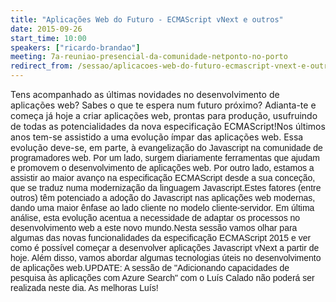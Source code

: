 ```yaml
---
title: "Aplicações Web do Futuro - ECMAScript vNext e outros"
date: 2015-09-26
start_time: 10:00
speakers: ["ricardo-brandao"]
meeting: 7a-reuniao-presencial-da-comunidade-netponto-no-porto
redirect_from: /sessao/aplicacoes-web-do-futuro-ecmascript-vnext-e-outros/
---
```


Tens acompanhado as últimas novidades no desenvolvimento de
aplicações web? Sabes o que te espera num futuro próximo?
Adianta-te e começa já
hoje a criar aplicações web, prontas para produção,
usufruindo de todas as potencialidades da nova especificação
ECMAScript!Nos últimos anos tem-se assistido a uma
evolução ímpar das aplicações web. Essa evolução
deve-se, em parte, à<span style="font-family:&quot;Arial Unicode MS&quot;,sans-serif;
mso-hansi-font-family:Helvetica"> evangelização do Javascript na
comunidade de programadores web. Por um lado, surgem diariamente ferramentas
que ajudam e promovem o desenvolvimento de aplicações web. Por outro
lado, estamos a assistir ao maior avanço na especificação ECMAScript desde
a sua conceção, que se traduz numa modernização da linguagem
Javascript.Estes fatores (entre outros) têm potenciado a adoção
do Javascript nas aplicações web modernas, dando uma maior ênfase
ao lado cliente no modelo cliente-servidor. Em última análise,
esta evolução acentua a necessidade de adaptar os processos no
desenvolvimento web a este novo mundo.Nesta sessão vamos olhar para algumas das novas
funcionalidades da especificação ECMAScript 2015 e ver como é
possível começar a desenvolver aplicações
Javascript vNext a partir de hoje. Além disso, vamos abordar algumas
tecnologias úteis no desenvolvimento de aplicações web.UPDATE: A sessão de "Adicionando capacidades de pesquisa às aplicações com Azure Search" com o Luís Calado não poderá ser realizada neste dia. As melhoras Luís!
